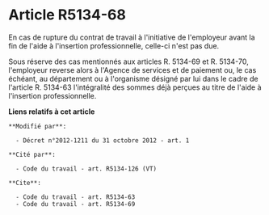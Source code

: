 # Article R5134-68

En cas de rupture du contrat de travail à l'initiative de l'employeur avant la fin de l'aide à l'insertion professionnelle,
celle-ci n'est pas due. 

Sous réserve des cas mentionnés aux articles R. 5134-69 et R. 5134-70, l'employeur reverse alors à l'Agence de services et de
paiement ou, le cas échéant, au département ou à l'organisme désigné par lui dans le cadre de l'article R. 5134-63
l'intégralité des sommes déjà perçues au titre de l'aide à l'insertion professionnelle.

**Liens relatifs à cet article**

	**Modifié par**:

	  - Décret n°2012-1211 du 31 octobre 2012 - art. 1

	**Cité par**:

	  - Code du travail - art. R5134-126 (VT)

	**Cite**:

	  - Code du travail - art. R5134-63
	  - Code du travail - art. R5134-69
